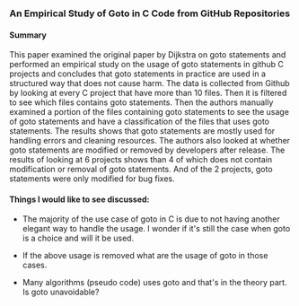 ### An Empirical Study of Goto in C Code from GitHub Repositories

#### Summary

This paper examined the original paper by Dijkstra on goto statements and performed an empirical study on the usage of goto statements in github C projects and concludes that goto statements in practice are used in a structured way that does not cause harm. The data is collected from Github by looking at every C project that have more than 10 files. Then it is filtered to see which files contains goto statements. Then the authors manually examined a portion of the files containing goto statements to see the usage of goto statements and have a classification of the files that uses goto statements. The results shows that goto statements are mostly used for handling errors and cleaning resources. The authors also looked at whether goto statements are modified or removed by developers after release. The results of looking at 6 projects shows than 4 of which does not contain modification or removal of goto statements. And of the 2 projects, goto statements were only modified for bug fixes.

#### Things I would like to see discussed:

- The majority of the use case of goto in C is due to not having another elegant way to handle the usage. I wonder if it's still the case when goto is a choice and will it be used.

- If the above usage is removed what are the usage of goto in those cases.

- Many algorithms (pseudo code) uses goto and that's in the theory part. Is goto unavoidable?

